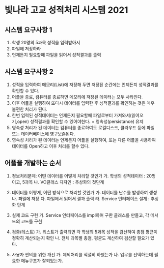 # 빛나라 고교 성적처리 시스템 2021

## 시스템 요구사항 1
1. 학생 20명의 5과목 성적을 입력받아서
2. 파일에 저장하라
3. 언제든지 필요할때 파일을 읽어서 성적결과를 출력

## 시스템 요구사항 2
1. 성적을 입력하여 메모리(List)에 저장해 두면 저장된
순간에는 언제든지 성적결과를 확인할 수 있다.
2. 어플을 종료, 컴퓨터를 종료하면 메모리에 저장된
데이터는 모두 사라진다.
3. 이후 어플을 실행하여 또다시 데이터를 입력한 후
성적결과를 확인하는 것은 매우 불편한 처리가 된다.
4. 한번 입력된 성적데이터는 언제든지 필요할때 파일로부터
가져와서(읽어오기,open) 성적결과를 확인할 수 있어야한다. = 영속성(persistance) 유지
5. 영속성 처리가 된 데이터는 컴퓨터를 종료하여도 로컬디스크,
클라우드 등에 파일 또는 데이터베이스에 영구보존된다.
6. 영속성 처리가 된 데이터는 언제든지 어플을 실행하여,
또는 다른 어플을 사용하여 데이터를  Open하고 이후 처리를 할수 있다.

## 어플을 개발하는 순서
1. 정보처리문제: 어떤 데이터를 어떻게 처리할 것인가
	가. 학생의 성적데이터 : 20명이고, 5과목
	나. VO클래스 디자인 : 추상화의 첫단계
	
2. 데이터를 어떻게, 어떤 방식으로 처리할 것인가
	가. 데이터를 난수를 발생하여 생성
	나. 파일에 저장
	다. 파일에서 읽어서 결과 출력
	라. Service 인터페이스 설계 : 추상화 단계

3. 실제 코드 구현
	가. Service 인터페이스를 impl하여 구한 클래스를 만들고,
		각 메서드의 코드를 구현
	
4. 검증(테스트)
	가. 리스트가 출력되면 각 학생의 5과목 성적을 검산하여 총점 평균이
		정확히 계산되는지 확인
	나. 전체 과목별 총점, 평균도 계산하여 검산할 필요가 있다.
	
5. 사용자 편의를 위한 개선
	가. 예외처리를 적절히 하였는가
	나. 업무를 선택하는데 필요한 메뉴구조가 잘되었는가.		
	